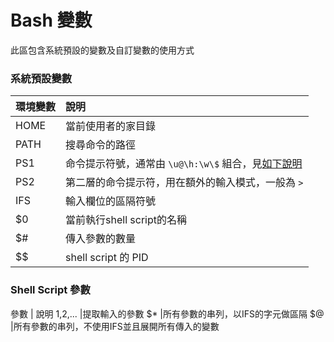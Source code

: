 # Bash 變數

此區包含系統預設的變數及自訂變數的使用方式

### 系統預設變數
環境變數 | 說明
--------|:----
HOME    |當前使用者的家目錄
PATH    |搜尋命令的路徑
PS1     |命令提示符號，通常由 `\u@\h:\w\$` 組合，見[如下說明](#PS1)
PS2     |第二層的命令提示符，用在額外的輸入模式，一般為 `>`
IFS     |輸入欄位的區隔符號
$0      |當前執行shell script的名稱
$#      |傳入參數的數量
$$      |shell script 的 PID

### Shell Script 參數
參數      | 說明
$1,$2,... |提取輸入的參數
$*        |所有參數的串列，以IFS的字元做區隔
$@        |所有參數的串列，不使用IFS並且展開所有傳入的變數